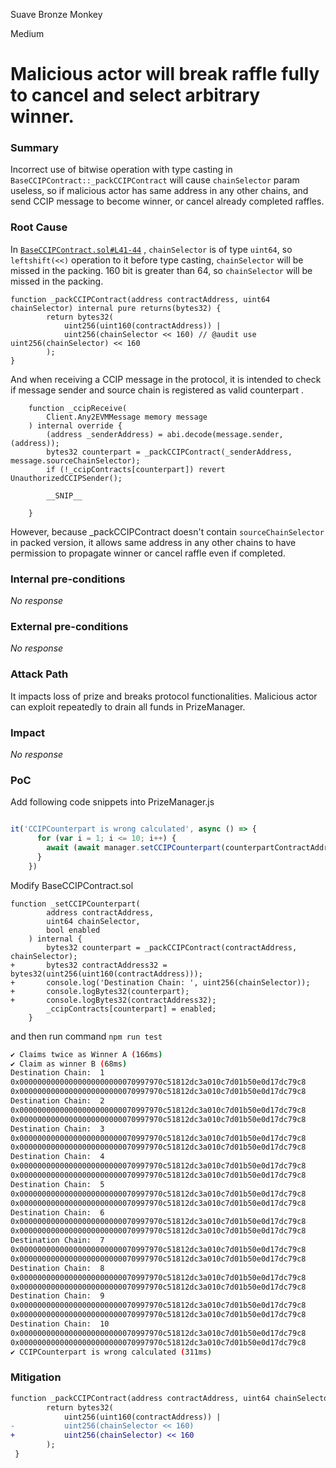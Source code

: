 Suave Bronze Monkey

Medium

# Malicious actor will break raffle fully to cancel and select arbitrary winner.

### Summary

Incorrect use of bitwise operation with type casting in `BaseCCIPContract::_packCCIPContract` will cause `chainSelector` param useless, so if malicious actor has same address in any other chains, and send CCIP message to become winner, or cancel already completed raffles. 

### Root Cause

In [`BaseCCIPContract.sol#L41-44`](https://github.com/sherlock-audit/2024-08-winnables-raffles/blob/main/public-contracts/contracts/BaseCCIPContract.sol#L41-L44) , `chainSelector` is of type `uint64`, so `leftshift(<<)` operation to it before type casting, `chainSelector` will be missed in the packing.
160 bit is greater than 64, so `chainSelector` will be missed in the packing.

```solidity
function _packCCIPContract(address contractAddress, uint64 chainSelector) internal pure returns(bytes32) {
        return bytes32(
            uint256(uint160(contractAddress)) |
            uint256(chainSelector << 160) // @audit use uint256(chainSelector) << 160
        );
}
```

And when receiving a CCIP message in the protocol, it is intended to check if message sender and source chain is registered as valid counterpart .

```solidity
    function _ccipReceive(
        Client.Any2EVMMessage memory message
    ) internal override {
        (address _senderAddress) = abi.decode(message.sender, (address));
        bytes32 counterpart = _packCCIPContract(_senderAddress, message.sourceChainSelector); 
        if (!_ccipContracts[counterpart]) revert UnauthorizedCCIPSender();

        __SNIP__

    }
``` 
However, because _packCCIPContract doesn't contain `sourceChainSelector` in packed version, it allows same address in any other chains to have permission to propagate winner or cancel raffle even if completed.

### Internal pre-conditions

_No response_

### External pre-conditions

_No response_

### Attack Path

It impacts loss of prize and breaks protocol functionalities.
Malicious actor can exploit repeatedly to drain all funds in PrizeManager.

### Impact

_No response_

### PoC

Add following code snippets into PrizeManager.js
```javascript

it('CCIPCounterpart is wrong calculated', async () => {
      for (var i = 1; i <= 10; i++) {
        await (await manager.setCCIPCounterpart(counterpartContractAddress, i, true)).wait();
      }
    })

```

Modify BaseCCIPContract.sol
```solidity
function _setCCIPCounterpart(
        address contractAddress,
        uint64 chainSelector,
        bool enabled
    ) internal {
        bytes32 counterpart = _packCCIPContract(contractAddress, chainSelector);
+       bytes32 contractAddress32 = bytes32(uint256(uint160(contractAddress)));
+       console.log('Destination Chain: ', uint256(chainSelector));
+       console.logBytes32(counterpart);
+       console.logBytes32(contractAddress32);
        _ccipContracts[counterpart] = enabled;
    }
```

and then run command `npm run test`
```sh
✔ Claims twice as Winner A (166ms)
✔ Claim as winner B (68ms)
Destination Chain:  1
0x00000000000000000000000070997970c51812dc3a010c7d01b50e0d17dc79c8
0x00000000000000000000000070997970c51812dc3a010c7d01b50e0d17dc79c8
Destination Chain:  2
0x00000000000000000000000070997970c51812dc3a010c7d01b50e0d17dc79c8
0x00000000000000000000000070997970c51812dc3a010c7d01b50e0d17dc79c8
Destination Chain:  3
0x00000000000000000000000070997970c51812dc3a010c7d01b50e0d17dc79c8
0x00000000000000000000000070997970c51812dc3a010c7d01b50e0d17dc79c8
Destination Chain:  4
0x00000000000000000000000070997970c51812dc3a010c7d01b50e0d17dc79c8
0x00000000000000000000000070997970c51812dc3a010c7d01b50e0d17dc79c8
Destination Chain:  5
0x00000000000000000000000070997970c51812dc3a010c7d01b50e0d17dc79c8
0x00000000000000000000000070997970c51812dc3a010c7d01b50e0d17dc79c8
Destination Chain:  6
0x00000000000000000000000070997970c51812dc3a010c7d01b50e0d17dc79c8
0x00000000000000000000000070997970c51812dc3a010c7d01b50e0d17dc79c8
Destination Chain:  7
0x00000000000000000000000070997970c51812dc3a010c7d01b50e0d17dc79c8
0x00000000000000000000000070997970c51812dc3a010c7d01b50e0d17dc79c8
Destination Chain:  8
0x00000000000000000000000070997970c51812dc3a010c7d01b50e0d17dc79c8
0x00000000000000000000000070997970c51812dc3a010c7d01b50e0d17dc79c8
Destination Chain:  9
0x00000000000000000000000070997970c51812dc3a010c7d01b50e0d17dc79c8
0x00000000000000000000000070997970c51812dc3a010c7d01b50e0d17dc79c8
Destination Chain:  10
0x00000000000000000000000070997970c51812dc3a010c7d01b50e0d17dc79c8
0x00000000000000000000000070997970c51812dc3a010c7d01b50e0d17dc79c8
✔ CCIPCounterpart is wrong calculated (311ms)
```

### Mitigation

```diff
function _packCCIPContract(address contractAddress, uint64 chainSelector) internal pure returns(bytes32) {
        return bytes32(
            uint256(uint160(contractAddress)) |
-           uint256(chainSelector << 160) 
+           uint256(chainSelector) << 160 
        );
 }
```